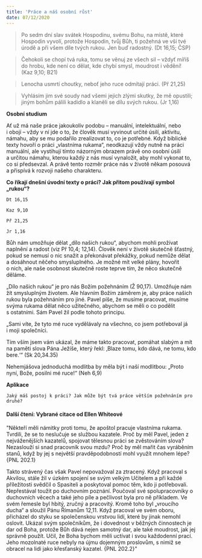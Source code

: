 ```yaml
---
title: 'Práce a náš osobní růst'
date: 07/12/2020
---
```


> <p></p>
> Po sedm dní slav svátek Hospodinu, svému Bohu, na místě, které Hospodin vyvolí, protože Hospodin, tvůj Bůh, ti požehná ve vší tvé úrodě a při všem díle tvých rukou. Jen buď radostný. (Dt 16,15; ČSP)

> <p></p>
> Čehokoli se chopí tvá ruka, tomu se věnuj ze všech sil – vždyť míříš do hrobu, kde není co dělat, kde chybí smysl, moudrost i vědění! (Kaz 9,10; B21)

> <p></p>
> Lenocha usmrtí choutky, neboť jeho ruce odmítají práci. (Př 21,25)

> <p></p>
> Vyhlásím jim své soudy nad všemi jejich zlými skutky, že mě opustili; jiným bohům pálili kadidlo a klaněli se dílu svých rukou. (Jr 1,16)

**Osobní studium**

Ať už má naše práce jakoukoliv podobu – manuální, intelektuální, nebo i obojí – vždy v ní jde o to, že člověk musí vyvinout určité úsilí, aktivitu, námahu, aby se mu podařilo zrealizovat to, co je potřebné. Když biblické texty hovoří o práci „vlastníma rukama“, neodkazují vždy nutně na práci manuální, ale vystihují tímto názorným obrazem právě ono osobní úsilí a určitou námahu, kterou každý z nás musí vynaložit, aby mohl vykonat to, co si předsevzal. A právě tento rozměr práce nás v životě někam posouvá a přispívá k rozvoji našeho charakteru.

**Co říkají dnešní úvodní texty o práci? Jak přitom používají symbol „rukou“?**

`Dt 16,15`

`Kaz 9,10`

`Př 21,25`

`Jr 1,16`

Bůh nám umožňuje dělat „dílo našich rukou“, abychom mohli prožívat naplnění a radost (viz Př 10,4; 12,14). Člověk není v životě skutečně šťastný, pokud se nemusí o nic snažit a překonávat překážky, pokud nemůže dělat a dosáhnout něčeho smysluplného. Je možné mít velké plány, hovořit o nich, ale naše osobnost skutečně roste teprve tím, že něco skutečně děláme.

„Dílo našich rukou“ je pro nás Božím požehnáním (Ž 90,17). Umožňuje nám žít smysluplným životem. Ale hlavním Božím záměrem je, aby práce našich rukou byla požehnáním pro jiné. Pavel píše, že musíme pracovat, musíme svýma rukama dělat něco užitečného, abychom se měli o co podělit s ostatními. Sám Pavel žil podle tohoto principu.

„Sami víte, že tyto mé ruce vydělávaly na všechno, co jsem potřeboval já i moji společníci.

Tím vším jsem vám ukázal, že máme takto pracovat, pomáhat slabým a mít na paměti slova Pána Ježíše, který řekl: ‚Blaze tomu, kdo dává, ne tomu, kdo bere.‘“ (Sk 20,34.35)

Nehemjášova jednoduchá modlitba by měla být i naší modlitbou: „Proto nyní, Bože, posilni mé ruce!“ (Neh 6,9)

**Aplikace**

`Jaký máš postoj k práci? Jak může být tvá práce větším požehnáním pro druhé?`

#### Další čtení: Vybrané citace od Ellen Whiteové

"Někteří měli námitky proti tomu, že apoštol pracuje vlastníma rukama. Tvrdili, že se to neslučuje se službou kazatele. Proč by měl Pavel, jeden z nejváženějších kazatelů, spojovat tělesnou práci se zvěstováním slova? Nezaslouží si snad pracovník svou mzdu? Proč by měl mařit čas vyráběním stanů, když by jej s největší pravděpodobností mohl využít mnohem lépe? {PNL 202.1}

Takto strávený čas však Pavel nepovažoval za ztracený. Když pracoval s Akvilou, stále žil v úzkém spojení se svým velkým Učitelem a při každé příležitosti svědčil o Spasiteli a poskytoval pomoc těm, kdo ji potřebovali. Nepřestával toužit po duchovním poznání. Poučoval své spolupracovníky o duchovních věcech a také jeho píle a pečlivost byla pro ně příkladem. Ve svém řemesle byl hbitý, zručný a pracovitý. Kromě toho byl „vroucího ducha“ a sloužil Pánu Římanům 12,11. Když pracoval ve svém oboru, přicházel do styku se společenskou vrstvou lidí, které by jinak nemohl oslovit. Ukázal svým společníkům, že i dovednost v běžných činnostech je dar od Boha, protože Bůh dává nejen samotný dar, ale také moudrost, jak jej správně použít. Učil, že Boha bychom měli uctívat i svou každodenní prací. Jeho mozolnaté ruce nebyly na újmu dojemným proslovům, s nimiž se obracel na lidi jako křesťanský kazatel. {PNL 202.2}"